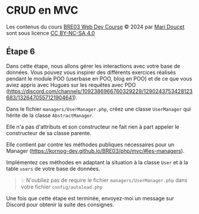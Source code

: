 # CRUD en MVC

Les contenus du cours [BRE03 Web Dev Course](https://kornog-dev.github.io/BRE03/) © 2024 par [Mari Doucet](https://github.com/kornog-dev) sont sous licence [CC BY-NC-SA 4.0](https://creativecommons.org/licenses/by-nc-sa/4.0/?ref=chooser-v1)

## Étape 6

Dans cette étape, nous allons gérer les interactions avec votre base de données. Vous pouvez vous inspirer des différents exercices réalisés pendant le module POO (userbase en POO, blog en POO) et de ce que vous aviez appris avec Hugues sur les requêtes avec PDO (https://discord.com/channels/1092386966760329229/1290243753428123683/1326470557121904641).

Dans le fichier `managers/UserManager.php`, créez une classe `UserManager` qui hérite de la classe `AbstractManager`.

Elle n'a pas d'attributs et son constructeur ne fait rien à part appeler le constructeur de sa classe parente.

Elle contient par contre les méthodes publiques nécessaires pour un Manager (https://kornog-dev.github.io/BRE03/php/mvc/#les-managers).

Implémentez ces méthodes en adaptant la situation à la classe `User` et à la table `users` de votre base de données.

>💡 N'oubliez pas de require le fichier `managers/UserManager.php` dans votre fichier `config/autoload.php`

Une fois que cette étape est terminée, envoyez-moi un message sur Discord pour obtenir la suite des consignes.